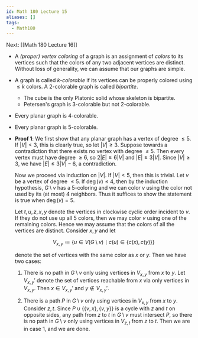 ```yaml
---
id: Math 180 Lecture 15
aliases: []
tags:
  - Math180
---
```


Next: [[Math 180 Lecture 16]]

- A _(proper) vertex coloring_ of a graph is an assignment of _colors_ to its
  vertices such that the colors of any two adjacent vertices are distinct.
  Without loss of generality, we can assume that our graphs are simple.
- A graph is called _$k$-colorable_ if its vertices can be properly colored
  using $\leq k$ colors. A 2-colorable graph is called _bipartite_.
  - The cube is the only Platonic solid whose skeleton is bipartite.
  - Petersen's graph is 3-colorable but not 2-colorable.
- Every planar graph is 4-colorable.
- Every planar graph is 5-colorable.
- **Proof 1**: We first show that any planar graph has a vertex of degree
  $\leq 5$. If $|V| < 3$, this is clearly true, so let $|V| \geq 3$. Suppose
  towards a contradiction that there exists no vertex with degree $\leq 5$. Then
  every vertex must have degree $\geq 6$, so $2|E| \geq 6|V|$ and
  $|E| \geq 3|V|$. Since $|V| \geq 3$, we have $|E| \leq 3|V| - 6$, a
  contradiction.

  Now we proceed via induction on $|V|$. If $|V| < 5$, then this is trivial. Let
  $v$ be a vertex of degree $\leq 5$. If $\deg(v)\leq 4$, then by the induction
  hypothesis, $G\setminus v$ has a 5-coloring and we can color $v$ using the
  color not used by its (at most) 4 neighbors. Thus it suffices to show the
  statement is true when $\deg(v) = 5$.

  Let $t, u, z, x, y$ denote the vertices in clockwise cyclic order incident to
  $v$. If they do not use up all 5 colors, then we may color $v$ using one of
  the remaining colors. Hence we may assume that the colors of all the vertices
  are distinct. Consider $x, y$ and let

  $$
  V_{x, y}\coloneqq \{u\in V(G\setminus v)\mid c(u)\in \{c(x), c(y)\}\}
  $$

  denote the set of vertices with the same color as $x$ or $y$. Then we have two
  cases:

  1. There is no path in $G\setminus v$ only using vertices in $V_{x, y}$ from
     $x$ to $y$. Let $V_{x, y}'$ denote the set of vertices reachable from $x$
     via only vertices in $V_{x, y}$. Then $x\in V_{x, y}'$ and
     $y\notin V_{x, y}'$.

  2. There is a path $P$ in $G\setminus v$ only using vertices in $V_{x, y}$
     from $x$ to $y$. Consider $z, t$. Since $P\cup \{\{v, x\}, \{v, y\}\}$ is a
     cycle with $z$ and $t$ on opposite sides, any path from $z$ to $t$ in
     $G\setminus v$ must intersect $P$, so there is no path in $G\setminus v$
     only using vertices in $V_{z, t}$ from $z$ to $t$. Then we are in case 1,
     and we are done.
